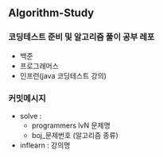 ## Algorithm-Study

### 코딩테스트 준비 및 알고리즘 풀이 공부 레포

 - 백준 
 - 프로그래머스
 - 인프런(java 코딩테스트 강의)


### 커밋메시지
- solve : 
    - programmers lvN 문제명  
    - boj_문제번호 (알고리즘 종류)  
- inflearn : 강의명
